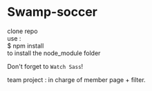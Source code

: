 # Swamp-soccer

clone repo\
use :\
$ npm install\
to install the node_module folder

Don't forget to `Watch Sass`!

team project : in charge of member page + filter.

